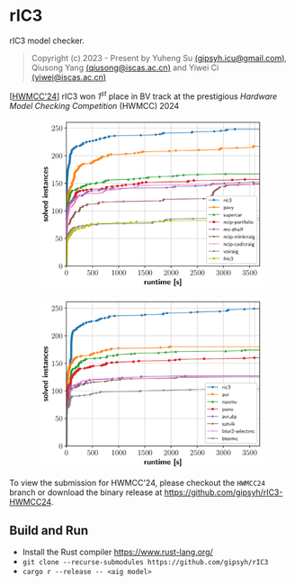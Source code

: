 # rIC3

rIC3 model checker.

> Copyright (c) 2023 - Present by Yuheng Su [(gipsyh.icu@gmail.com)](gipsyh.icu@gmail.com), Qiusong Yang [(qiusong@iscas.ac.cn)](qiusong@iscas.ac.cn) and  Yiwei Ci [(yiwei@iscas.ac.cn)](yiwei@iscas.ac.cn)

[[HWMCC'24](https://hwmcc.github.io/2024/)] rIC3 won *1<sup>st</sup>* place in BV track at the prestigious *Hardware Model Checking Competition* (HWMCC) 2024
<p align="center">
	<img align="center" width="400" height="auto" src="./images/hwmcc24_aiger.png"></img>
</p>

<p align="center">
	<img align="center" width="400" height="auto" src="./images/hwmcc24_btor2_bv.png"></img>
</p>

To view the submission for HWMCC'24, please checkout the `HWMCC24` branch or download the binary release at https://github.com/gipsyh/rIC3-HWMCC24.

## Build and Run
- Install the Rust compiler https://www.rust-lang.org/
- ````git clone --recurse-submodules https://github.com/gipsyh/rIC3````
- ````cargo r --release -- <aig model>````
